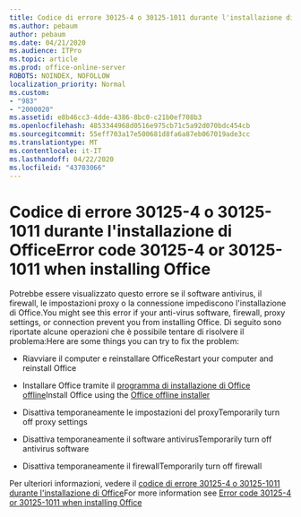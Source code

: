 ```yaml
---
title: Codice di errore 30125-4 o 30125-1011 durante l'installazione di Office
ms.author: pebaum
author: pebaum
ms.date: 04/21/2020
ms.audience: ITPro
ms.topic: article
ms.prod: office-online-server
ROBOTS: NOINDEX, NOFOLLOW
localization_priority: Normal
ms.custom:
- "983"
- "2000020"
ms.assetid: e8b46cc3-4dde-4386-8bc0-c21b0ef708b3
ms.openlocfilehash: 4853344968d0516e975cb71c5a92d070bdc454cb
ms.sourcegitcommit: 55eff703a17e500681d8fa6a87eb067019ade3cc
ms.translationtype: MT
ms.contentlocale: it-IT
ms.lasthandoff: 04/22/2020
ms.locfileid: "43703066"
---
```

# <a name="error-code-30125-4-or-30125-1011-when-installing-office"></a><span data-ttu-id="ab2d7-102">Codice di errore 30125-4 o 30125-1011 durante l'installazione di Office</span><span class="sxs-lookup"><span data-stu-id="ab2d7-102">Error code 30125-4 or 30125-1011 when installing Office</span></span>

<span data-ttu-id="ab2d7-103">Potrebbe essere visualizzato questo errore se il software antivirus, il firewall, le impostazioni proxy o la connessione impediscono l'installazione di Office.</span><span class="sxs-lookup"><span data-stu-id="ab2d7-103">You might see this error if your anti-virus software, firewall, proxy settings, or connection prevent you from installing Office.</span></span> <span data-ttu-id="ab2d7-104">Di seguito sono riportate alcune operazioni che è possibile tentare di risolvere il problema:</span><span class="sxs-lookup"><span data-stu-id="ab2d7-104">Here are some things you can try to fix the problem:</span></span>
  
- <span data-ttu-id="ab2d7-105">Riavviare il computer e reinstallare Office</span><span class="sxs-lookup"><span data-stu-id="ab2d7-105">Restart your computer and reinstall Office</span></span>

- <span data-ttu-id="ab2d7-106">Installare Office tramite il [programma di installazione di Office offline](https://support.office.com/article/f0a85fe7-118f-41cb-a791-d59cef96ad1c?wt.mc_id=Alchemy_ClientDIA)</span><span class="sxs-lookup"><span data-stu-id="ab2d7-106">Install Office using the [Office offline installer](https://support.office.com/article/f0a85fe7-118f-41cb-a791-d59cef96ad1c?wt.mc_id=Alchemy_ClientDIA)</span></span>

- <span data-ttu-id="ab2d7-107">Disattiva temporaneamente le impostazioni del proxy</span><span class="sxs-lookup"><span data-stu-id="ab2d7-107">Temporarily turn off proxy settings</span></span>

- <span data-ttu-id="ab2d7-108">Disattiva temporaneamente il software antivirus</span><span class="sxs-lookup"><span data-stu-id="ab2d7-108">Temporarily turn off antivirus software</span></span>

- <span data-ttu-id="ab2d7-109">Disattiva temporaneamente il firewall</span><span class="sxs-lookup"><span data-stu-id="ab2d7-109">Temporarily turn off firewall</span></span>

<span data-ttu-id="ab2d7-110">Per ulteriori informazioni, vedere il [codice di errore 30125-4 o 30125-1011 durante l'installazione di Office](https://support.office.com/article/7bfabec6-76be-4cde-880e-819a9c569612?wt.mc_id=Alchemy_ClientDIA)</span><span class="sxs-lookup"><span data-stu-id="ab2d7-110">For more information see [Error code 30125-4 or 30125-1011 when installing Office](https://support.office.com/article/7bfabec6-76be-4cde-880e-819a9c569612?wt.mc_id=Alchemy_ClientDIA)</span></span>
  